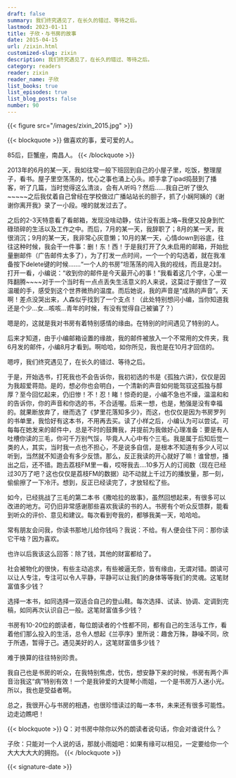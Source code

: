 ```yaml
---
draft: false
summary: 我们终究遇见了，在长久的错过、等待之后。
lastmod: 2023-01-11
title: 子欣・与书房的故事
date: 2015-04-15
url: /zixin.html
customized-slug: zixin
description: 我们终究遇见了，在长久的错过、等待之后。
category: readers
reader: zixin
reader_name: 子欣
list_books: true
list_episodes: true
list_blog_posts: false
number: 90
---
```


{{< figure src="/images/zixin_2015.jpg" >}}

{{< blockquote >}}
做喜欢的事，爱可爱的人。

85后，巨蟹座，南昌人。
{{< /blockquote >}}

2013年的6月的某一天，我如往常一般下班回到自己的小屋子里，吃饭，整理屋子，看书。屋子里空荡荡的，忧心之事也涌上心头。顺手拿了ipad捣鼓到了播客，听了几篇，当时觉得这么清淡，会有人听吗？然后......我自己听了很久~~~~~之后我仗着自己曾经在学校做过广播站站长的胆子，抓了小娴阿姨的《谢谢你离开我》录了一小段。嗖的就发过去了。

之后的2-3天特意看了看邮箱，发现没啥动静，估计没有面上咯~我便又投身到忙碌琐碎的生活以及工作之中。而后，7月的某一天，我辞职了；8月的某一天，我很消沉；9月的某一天，我非常心灰意懒；10月的某一天，心情down到谷底，往往这种时候，我会干一件事：删！东！西！于是我打开了久未启用的邮箱，开始批量删邮件（广告邮件太多了），为了打发一点时间，一个一个的勾选着，就在我准备按下delete键的时候.......“一个人的书房”坦荡荡的闯入我的视线，而且是2封。打开一看，小编说：“收到你的邮件是今天最开心的事！”我看着这几个字，心里一阵翻腾~~~~对于一个当时有一点点丢失生活意义的人来说，这莫过于握住了一双温暖的手，感受到这个世界微热的温度。而后她说，我的声音是“成熟的声音”。天啊！差点没哭出来，人森似乎找到了一个支点！（此处特别想问小编，当你知道我还是个少...女...咳咳...青年的时候，有没有觉得自己被骗了？）

嗯是的，这就是我对书房有着特别感情的缘由。在特别的时间遇见了特别的人。

后来才知道，由于小编邮箱设置的缘故，我的邮件被放入一个不常用的文件夹，我6月发的邮件，小编8月才看到。啊哈哈，如你所见，我也是在10月才回信的。

嗯哼，我们终究遇见了，在长久的错过、等待之后。

于是，开始选书，打死我也不会告诉你，我初初选的书是《孤独六讲》，仅仅是因为我超爱蒋勋。是的，想必你也会明白，一个清新的声音如何能驾驭这孤独与醇厚？至今回忆起来，仍旧惨！不！忍！睹！惊奇的是，小编不急也不燥，温温和和的告诉你，你的声音和你选的书，不合适喔。后来一想，也是，勉强是没有幸福的。就果断放弃了，继而选了《梦里花落知多少》，而这，也仅仅是因为书房罗列的书单里，我恰好有这本书，不用再去买。读了小样之后，小编认为可以尝试。可每每在她发来的邮件中，总是不时的鼓舞我，并提前为我做好心理准备：要是有人吐槽你读的三毛，你可千万别气馁，毕竟人人心中有个三毛。我是属于后知后觉一类的人，其实，当时我一点也不担心，不是说多自信，是根本不知道有多少人可以听到，当然就不知道会有多少反馈。那么，反正我读的开心就好了嘛！谁曾想，播出之后，还不错。跑去荔枝FM里一看，哎呀我去....10多万人的订阅数（现在已经过30万了吧？这也仅仅是荔枝FM的数据）动不动就上千过万的播放量，那一刻，偷偷擦了一下冷汗。想到，反正已经读完了，才放轻松了些。

如今，已经挑战了三毛的第二本书《撒哈拉的故事》，虽然回想起来，有很多可以改进的地方。可仍旧非常感谢那些喜欢我读的书的人。书房有个听众反馈群，能看到听众的评价、意见和建议。每次看到夸我的，都够我美一天，哈哈哈。

常有朋友会问我，你读书那地儿给你钱吗？我说：不给。有人便会往下问：那你读它干啥？因为喜欢。

也许以后我该这么回答：除了钱，其他的财富都给了。

社会被物化的很快，有些主动追求，有些被逼无奈，皆有缘由，无谓对错。朗读可以让人专注，专注可以令人平静，平静可以让我们的身体等等我们的灵魂。这笔财富值多少钱？

选择一本书，如同选择一双适合自己的登山鞋。每次选择、试读、协调、定调到完稿，如同再次认识自己一般。这笔财富值多少钱？

书房有10-20位的朗读者，每位朗读者的个性都不同，都有自己的生活与工作，看着他们那么投入的生活，总令人想起《兰亭序》里所说：趣舍万殊，静噪不同，欣于所遇，暂得于己。遇见美好的人，这笔财富值多少钱？

难于换算的往往特别珍贵。

我自己也是书房的听众，在我特别焦虑，忧伤，想安静下来的时候，书房有两个声音治我这“病”特别有效！一个是我钟爱的大提琴小雨姐，一个是书房万人迷小光。所以，我也是受益者啊。

总之，我很开心与书房的相遇，也很珍惜读过的每一本书，未来还有很多可能性。边走边瞧吧！

{{< blockquote >}}
Q：对书房中除你以外的朗读者说句话，你会对谁说什么？

子欣：只能对一个人说的话，那就小雨姐吧：如果有缘可以相见，一定要给你一个大大大大大的拥抱。
{{< /blockquote >}}

{{< signature-date >}}